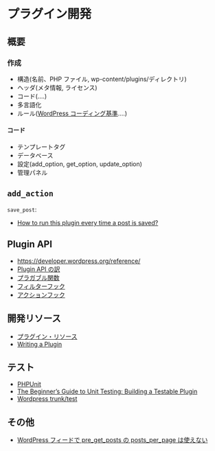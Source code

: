 # プラグイン開発

## 概要

### 作成

- 構造(名前、PHP ファイル, wp-content/plugins/ディレクトリ)
- ヘッダ(メタ情報, ライセンス)
- コード(....)
- 多言語化
- ルール([WordPress コーディング基準](http://wpdocs.osdn.jp/WordPress_%E3%82%B3%E3%83%BC%E3%83%87%E3%82%A3%E3%83%B3%E3%82%B0%E5%9F%BA%E6%BA%96)....)

#### コード

- テンプレートタグ
- データベース
- 設定(add_option, get_option, update_option)
- 管理パネル

## `add_action`

`save_post`:

- [How to run this plugin every time a post is saved?](https://wordpress.stackexchange.com/questions/422343/how-to-run-this-plugin-every-time-a-post-is-saved)

## Plugin API

- https://developer.wordpress.org/reference/
- [Plugin API の訳](https://wp.tekapo.com/2008/01/30/wordpress-plugin-api/)
- [プラガブル関数](https://codex.wordpress.org/Pluggable_Functions)
- [フィルターフック](https://developer.wordpress.org/apis/hooks/filter-reference/)
- [アクションフック](https://developer.wordpress.org/apis/hooks/action-reference/)

## 開発リソース

- [プラグイン・リソース](http://wpdocs.osdn.jp/Plugin_Resources)
- [Writing a Plugin](https://codex.wordpress.org/Writing_a_Plugin)

## テスト

- [PHPUnit](https://phpunit.de/)
- [The Beginner’s Guide to Unit Testing: Building a Testable Plugin](http://code.tutsplus.com/articles/the-beginners-guide-to-unit-testing-building-a-testable-plugin--wp-25741)
- [Wordpress trunk/test](https://develop.svn.wordpress.org/trunk/tests/phpunit/)

## その他

- [WordPress フィードで pre_get_posts の posts_per_page は使えない](http://dogmap.jp/2013/08/21/post-2984/)
